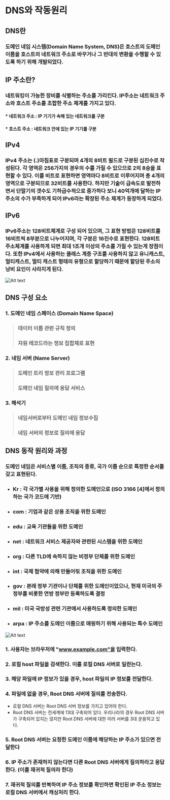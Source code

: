 # DNS와 작동원리
## DNS란
### 도메인 네임 시스템(Domain Name System, DNS)은 호스트의 도메인 이름을 호스트의 네트워크 주소로 바꾸거나 그 반대의 변환을 수행할 수 있도록 하기 위해 개발되었다.
## IP 주소란?
### 네트워킹이 가능한 장비를 식별하는 주소를 가리킨다. IP주소는 네트워크 주소와 호스트 주소를 조합한 주소 체계를 가지고 있다.
#### * 네트워크 주소 : IP 기기가 속해 있는 네트워크를 구분 
#### * 호스트 주소 : 네트워크 안에 있는 IP 기기를 구분

## IPv4
### IPv4 주소는 (.)마침표로 구분되며 4개의 8비트 필드로 구분된 십진수로 작성된다. 각 영역은 256가지의 경우의 수를 가질 수 있으므로 2의 8승을 표현할 수 있다. 이를 비트로 표현하면 영역마다 8비트로 이루어지며 총 4개의 영역으로 구분되므로 32비트를 사용한다. 하지만 기술이 급속도로 발전하면서 단말기의 갯수도 기하급수적으로 증가하다 보니 40억개에 달하는 IP주소의 수가 부족하게 되어 IPv6라는 확장된 주소 체계가 등장하게 되었다. 

## IPv6
### IPv6주소는 128비트체계로 구성 되어 있으며, 그 표현 방법은 128비트를 16비트씩 8부분으로 나누어지며, 각 구분은 16진수로 표현한다. 128비트 주소체계를 사용하게 되면 최대 1조개 이상의 주소를 가질 수 있는게 장점이다. 또한 IPv4에서 사용하는 클래스 계층 구조를 사용하지 않고 유니캐스트, 멀티캐스트, 멀티 캐스트 형태의 유형으로 할당하기 때문에 할당된 주소의 낭비 요인이 사라지게 된다.

 ![Alt text](https://img1.daumcdn.net/thumb/R1280x0/?scode=mtistory2&fname=https%3A%2F%2Fblog.kakaocdn.net%2Fdn%2FbFwQSK%2FbtrndHjPNVM%2FooO6OZWBqPNgSsRWG0PkT0%2Fimg.jpg)

 ## DNS 구성 요소
 ### 1. 도메인 네임 스페이스 (Domain Name Space)
 > ###  데이터 이름 관련 규칙 정의 
 > ###  자원 레코드라는 정보 집합체로 표현
 ### 2. 네임 서버 (Name Server)
 > ### 도메인 트리 정보 관리 프로그램 
 > ### 도메인 네임 질의에 응답 서비스
 ### 3. 해석기
 > ### 네임서버로부터 도메인 네임 정보수집 
 > ### 네임 서버의 정보로 질의에 응답
 ## DNS 동작 원리와 과정
 ### 도메인 네임은 서비스별 이름, 조직의 종류, 국가 이름 순으로 특정한 순서를 갖고 표현된다.
 * ### Kr : 각 국가별 사용을 위해 정의한 도메인으로 (ISO 3166 [4]에서 정의하는 국가 코드에 기반)
 * ### com : 기업과 같은 상용 조직을 위한 도메인
 * ### edu : 교육 기관들을 위한 도메인
 * ### net : 네트워크 서비스 제공자와 관련된 시스템을 위한 도메인
 * ### org : 다른 TLD에 속하지 않는 비정부 단체를 위한 도메인
 * ### int : 국제 협약에 의해 만들어짂 조직을 위한 도메인
 * ### gov : 본래 정부 기관이나 단체를 위한 도메인이었으나, 현재 미국의 주 정부를 비롯한 연방 정부만 등록하도록 결정
 * ### mil : 미국 국방성 관련 기관에서 사용하도록 정의한 도메인
 * ### arpa : IP 주소를 도메인 이름으로 매핑하기 위해 사용되는 특수 도메인

 ![Alt text](https://img1.daumcdn.net/thumb/R1280x0/?scode=mtistory2&fname=https%3A%2F%2Fblog.kakaocdn.net%2Fdn%2FcXT3gz%2FbtrnbIDMwgR%2FORrJDVES2Jd7kevBbC1tD1%2Fimg.png)

 ### 1. 사용자는 브라우저에 "www.example.com"을 입력한다. 
 ### 2. 로컬 host 파일을 검색한다. 이를 로컬 DNS 서버로 일컫는다. 
 ### 3. 해당 파일에 IP 정보가 있을 경우, host 파일의 IP 정보를 전달한다. 
 ### 4. 파일에 없을 경우, Root DNS 서버에 질의를 전송한다. 
- 로컬 DNS 서버는 Root DNS 서버 정보를 가지고 있어야 한다.
- Root DNS 서버는 전세계에 13대 구축되어 있다. 우리나라의 경우 Root DNS 서버가 구축되어 있지는 않지만 Root DNS 서버에 대한 미러 서버를 3대 운용하고 있다. 
 ### 5. Root DNS 서버는 요청한 도메인 이름에 해당하는 IP 주소가 있으면 전달한다 
 ### 6. IP 주소가 존재하지 않는다면 다른 Root DNS 서버에게 질의하라고 응답한다. (이를 재귀적 질의라 한다)
 ### 7. 재귀적 질의를 반복하여 IP 주소 정보를 확인하면 확인된 IP 주소 정보는 로컬 DNS 서버에서 캐싱처리 한다.